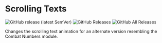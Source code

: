 # Scrolling Texts

![GitHub release (latest SemVer)](https://img.shields.io/github/v/release/elizeuangelo/fvtt-module-scrolling-texts)
![GitHub Releases](https://img.shields.io/github/downloads/elizeuangelo/fvtt-module-scrolling-texts/latest/total)
![GitHub All Releases](https://img.shields.io/github/downloads/elizeuangelo/fvtt-module-scrolling-texts/total?label=downloads)

Changes the scrolling text animation for an alternate version resembling the Combat Numbers module.
